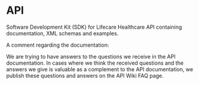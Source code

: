 API
===

Software Development Kit (SDK) for Lifecare Healthcare API containing documentation, XML schemas and examples.  


A comment regarding the documentation:

We are trying to have answers to the questions we receive in the API documentation. In cases where we think the 
received questions and the answers we give is valuable as a complement to the API documentation, we publish these 
questions and answers on the API Wiki FAQ page. 
